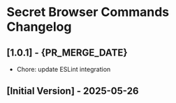 # Secret Browser Commands Changelog

## [1.0.1] - {PR_MERGE_DATE}

* Chore: update ESLint integration

## [Initial Version] - 2025-05-26
